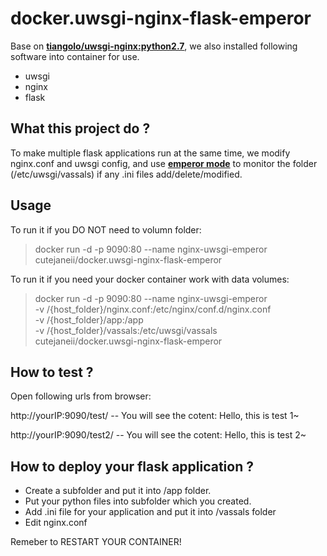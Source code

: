 # docker.uwsgi-nginx-flask-emperor #

Base on  **[tiangolo/uwsgi-nginx:python2.7](https://github.com/tiangolo/uwsgi-nginx-docker)**, we also installed following software into container for use.

- uwsgi
- nginx
- flask

## What this project do ? ##

To make multiple flask applications run at the same time, we modify nginx.conf and uwsgi config, and use **[emperor mode](http://uwsgi-docs.readthedocs.io/en/latest/Emperor.html)** to monitor the folder (/etc/uwsgi/vassals) if any .ini files add/delete/modified.

## Usage ##

To run it if you DO NOT need to volumn folder:

> docker run -d -p 9090:80 --name nginx-uwsgi-emperor cutejaneii/docker.uwsgi-nginx-flask-emperor

To run it if you need your docker container work with data volumes:

> docker run -d -p 9090:80 --name nginx-uwsgi-emperor \
  -v /{host_folder}/nginx.conf:/etc/nginx/conf.d/nginx.conf \
  -v /{host_folder}/app:/app \
  -v /{host_folder}/vassals:/etc/uwsgi/vassals \
  cutejaneii/docker.uwsgi-nginx-flask-emperor

## How to test ? ##

Open following urls from browser:

http://yourIP:9090/test/    -- You will see the cotent: Hello, this is test 1~
 
http://yourIP:9090/test2/   -- You will see the cotent: Hello, this is test 2~

## How to deploy your flask application ? ##

- Create a subfolder and put it into /app folder.
- Put your python files into subfolder which you created.
- Add .ini file for your application and put it into /vassals folder
- Edit nginx.conf

Remeber to RESTART YOUR CONTAINER!
